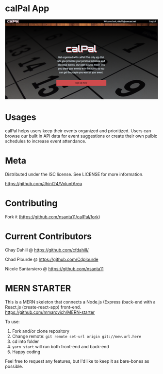# calPal App

![](client/src/images/screenshot.png)

# Usages
calPal helps users keep their events organized and prioritized. Users can browse our built in API data for event suggestions or create their own pulbic schedules to increase event attendance.


# Meta
Distributed under the ISC license. See LICENSE for more information.

https://github.com/Jhint24/VoluntArea


# Contributing
Fork it (https://github.com/nsanta11/calPal/fork)


# Current Contributors
Chay Dahill @ https://github.com/cfdahill/

Chad Plourde @ https://github.com/Cdplourde

Nicole Santarsiero @ https://github.com/nsanta11


# MERN STARTER
This is a MERN skeleton that connects a Node.js (Express )back-end with a React.js (create-react-app) front-end.
https://github.com/mmarovich/MERN-starter

To use: 

 1. Fork and/or clone repository
 2. Change remote: ``git remote set-url origin git://new.url.here``
 3. cd into folder
 4. ``yarn start`` will run both front-end and back-end
 5. Happy coding

Feel free to request any features, but I'd like to keep it as bare-bones as possible.
